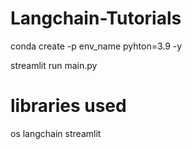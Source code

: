 # Langchain-Tutorials

conda create -p env_name pyhton=3.9 -y

streamlit run main.py

# libraries used

os
langchain
streamlit
